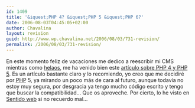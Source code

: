 ```yaml
---
id: 1409
title: '&iquest;PHP 4? &iquest;PHP 5 &iquest;PHP 6?'
date: 2006-08-03T04:45:05+02:00
author: Chavalina
layout: revision
guid: http://www.wp.chavalina.net/2006/08/03/731-revision/
permalink: /2006/08/03/731-revision/
---
```

En este momento feliz de vacaciones me dedico a reescribir mi CMS mientras como <a href="http://haagen-dazs.es/irresistibles/gama/producto.asp?tipo=1&#038;sabor=6&#038;mIzq=2" target="_blank">helaos</a>, me ha venido bien este <a href="http://www.maestrosdelweb.com/editorial/php4y5/" target="_blank">art&iacute;culo sobre <acronym title="Hypertext PreProcessor">PHP</acronym> 4 y <acronym title="Hypertext PreProcessor">PHP</acronym> 5</a>. Es un art&iacute;culo bastante claro y lo recomiendo, yo creo que me decidiré por <acronym title="Hypertext PreProcessor">PHP</acronym> 5, ya mirando un poco más de cara al futuro, aunque todav&iacute;a no estoy muy segura, por desgracia ya tengo mucho c&oacute;digo escrito y tengo que buscar la compatibilidad… Que os aproveche. Por cierto, lo he visto en <a href="http://sentidoweb.com/" target="_blank">Sentido web</a> si no recuerdo mal…